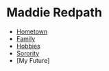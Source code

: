 # **Maddie Redpath**
* [Hometown](https://github.com/maddieredpath/hello-world1.git)
* [Family](https://github.com/maddieredpath/family.git)
* [Hobbies](https://github.com/maddieredpath/hobbies.git)
* [Sorority](https://github.com/maddieredpath/sorority.git)
* [My Future]

